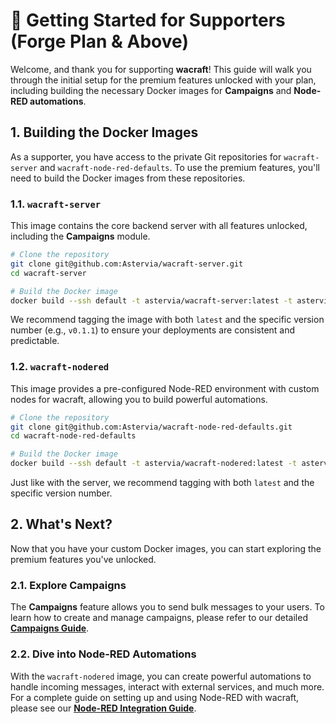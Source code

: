 # 🚀 Getting Started for Supporters (Forge Plan & Above)

Welcome, and thank you for supporting **wacraft**\! This guide will walk you through the initial setup for the premium features unlocked with your plan, including building the necessary Docker images for **Campaigns** and **Node-RED automations**.

## 1\. Building the Docker Images

As a supporter, you have access to the private Git repositories for `wacraft-server` and `wacraft-node-red-defaults`. To use the premium features, you'll need to build the Docker images from these repositories.

### 1.1. `wacraft-server`

This image contains the core backend server with all features unlocked, including the **Campaigns** module.

```bash
# Clone the repository
git clone git@github.com:Astervia/wacraft-server.git
cd wacraft-server

# Build the Docker image
docker build --ssh default -t astervia/wacraft-server:latest -t astervia/wacraft-server:v0.1.2 .
```

We recommend tagging the image with both `latest` and the specific version number (e.g., `v0.1.1`) to ensure your deployments are consistent and predictable.

### 1.2. `wacraft-nodered`

This image provides a pre-configured Node-RED environment with custom nodes for wacraft, allowing you to build powerful automations.

```bash
# Clone the repository
git clone git@github.com:Astervia/wacraft-node-red-defaults.git
cd wacraft-node-red-defaults

# Build the Docker image
docker build --ssh default -t astervia/wacraft-nodered:latest -t astervia/wacraft-nodered:v0.1.1 .
```

Just like with the server, we recommend tagging with both `latest` and the specific version number.

## 2\. What's Next?

Now that you have your custom Docker images, you can start exploring the premium features you've unlocked.

### 2.1. Explore Campaigns

The **Campaigns** feature allows you to send bulk messages to your users. To learn how to create and manage campaigns, please refer to our detailed **[Campaigns Guide](../guide/campaigns.md)**.

### 2.2. Dive into Node-RED Automations

With the `wacraft-nodered` image, you can create powerful automations to handle incoming messages, interact with external services, and much more. For a complete guide on setting up and using Node-RED with wacraft, please see our **[Node-RED Integration Guide](./node-red.md)**.
